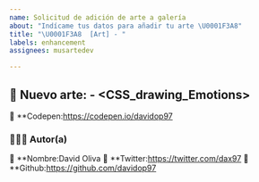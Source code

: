 ```yaml
---
name: Solicitud de adición de arte a galería
about: "Indícame tus datos para añadir tu arte \U0001F3A8"
title: "\U0001F3A8  [Art] - "
labels: enhancement
assignees: musartedev

---
```


## 🎨  Nuevo arte: - <CSS_drawing_Emotions>
🔸  **Codepen:https://codepen.io/davidop97

### 👩🏽‍🎨 Autor(a)
🔸  **Nombre:David Oliva
🔸  **Twitter:https://twitter.com/dax97
🔸  **Github:https://github.com/davidop97
